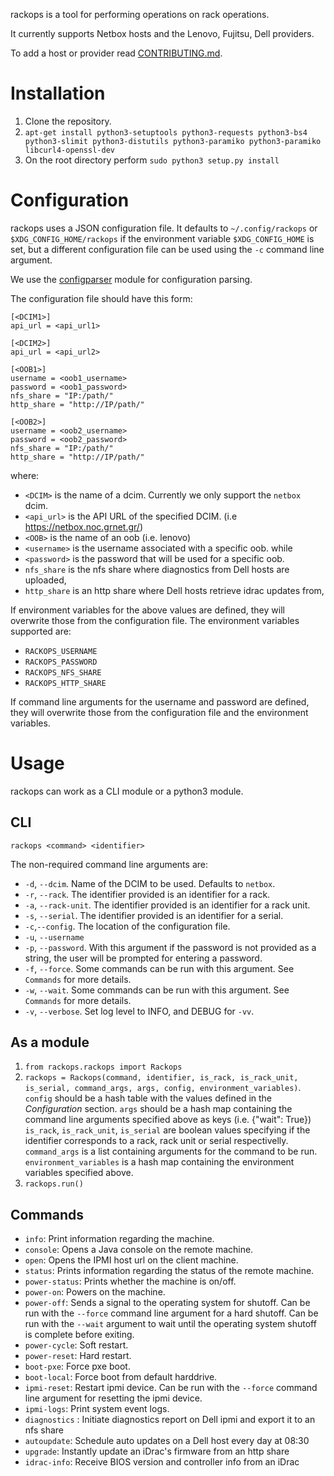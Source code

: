rackops is a tool for performing operations on rack operations.

It currently supports Netbox hosts and the Lenovo, Fujitsu, Dell providers.

To add a host or provider read [CONTRIBUTING.md](docs/CONTRIBUTING.md).

Installation
============

1. Clone the repository.
2. `apt-get install python3-setuptools python3-requests python3-bs4
   python3-slimit python3-distutils python3-paramiko python3-paramiko
   libcurl4-openssl-dev`
3. On the root directory perform `sudo python3 setup.py install`

Configuration
=============

rackops uses a JSON configuration file.
It defaults to `~/.config/rackops` or `$XDG_CONFIG_HOME/rackops` if
the environment variable `$XDG_CONFIG_HOME` is set,
but a different configuration file can be used
using the `-c` command line argument.

We use the [configparser](https://docs.python.org/3/library/configparser.html)
module for configuration parsing.

The configuration file should have this form:
```
[<DCIM1>]
api_url = <api_url1>

[<DCIM2>]
api_url = <api_url2>

[<OOB1>]
username = <oob1_username>
password = <oob1_password>
nfs_share = "IP:/path/"
http_share = "http://IP/path/"

[<OOB2>]
username = <oob2_username>
password = <oob2_password>
nfs_share = "IP:/path/"
http_share = "http://IP/path/"
```

where:
- `<DCIM>` is the name of a dcim. Currently we only support the `netbox` dcim.
- `<api_url>` is the API URL of the specified DCIM.
  (i.e https://netbox.noc.grnet.gr/)
- `<OOB>` is the name of an oob (i.e. lenovo)
- `<username>` is the username associated with a specific oob.
  while
- `<password>` is the password that will be used for a specific oob.
- `nfs_share` is the nfs share where diagnostics from Dell hosts are uploaded,
- `http_share` is an http share where Dell hosts retrieve idrac updates from,

If environment variables for the above values are defined, they will overwrite
those from the configuration file. The environment variables supported are:

- `RACKOPS_USERNAME`
- `RACKOPS_PASSWORD`
- `RACKOPS_NFS_SHARE`
- `RACKOPS_HTTP_SHARE`

If command line arguments for the username and password are defined, they will overwrite
those from the configuration file and the environment variables.

Usage
=====

rackops can work as a CLI module or a python3 module.


CLI
---

`rackops <command> <identifier>`

The non-required command line arguments are:

- `-d`, `--dcim`. Name of the DCIM to be used. Defaults to `netbox`.
- `-r`, `--rack`. The identifier provided is an identifier for a rack.
- `-a`, `--rack-unit`. The identifier provided is an identifier for a rack
  unit.
- `-s`, `--serial`. The identifier provided is an identifier for a serial.
- `-c`,`--config`. The location of the configuration file.
- `-u`, `--username`
- `-p`, `--password`. With this argument if the password is not provided as a string,
    the user will be prompted for entering a password.
- `-f`, `--force`. Some commands can be run with this argument. See `Commands`
  for more details.
- `-w`, `--wait`. Some commands can be run with this argument. See `Commands`
  for more details.
- `-v`, `--verbose`. Set log level to INFO, and DEBUG for `-vv`.


As a module
-----------

1. `from rackops.rackops import Rackops`
2. `rackops = Rackops(command, identifier, is_rack, is_rack_unit, is_serial,
   command_args, args, config, environment_variables)`. `config` should be a hash
   table with the values defined in the *Configuration* section.
   `args` should be a hash map containing the command line arguments specified
   above as keys (i.e. {"wait": True})
   `is_rack`, `is_rack_unit`, `is_serial` are boolean values specifying if the
   identifier corresponds to a rack, rack unit or serial respectivelly.
   `command_args` is a list containing arguments for the command to be run.
   `environment_variables` is a hash map containing the environment variables
   specified above.
3. `rackops.run()`

Commands
--------

- `info`: Print information regarding the machine.
- `console`: Opens a Java console on the remote machine.
- `open`: Opens the IPMI host url on the client machine.
- `status`: Prints information regarding the status of the remote machine.
- `power-status`: Prints whether the machine is on/off.
- `power-on`: Powers on the machine.
- `power-off`: Sends a signal to the operating system for shutoff.
    Can be run with the `--force` command line argument for a hard shutoff.
    Can be run with the `--wait` argument to wait until the operating system
    shutoff is complete before exiting.
- `power-cycle`: Soft restart.
- `power-reset`: Hard restart.
- `boot-pxe`: Force pxe boot.
- `boot-local`: Force boot from default harddrive.
- `ipmi-reset`: Restart ipmi device. Can be run with the `--force` command line
  argument for resetting the ipmi device.
- `ipmi-logs`: Print system event logs.
- `diagnostics` : Initiate diagnostics report on Dell ipmi and export it to an
    nfs share
- `autoupdate`: Schedule auto updates on a Dell host every day at 08:30
- `upgrade`: Instantly update an iDrac's firmware from an http share
- `idrac-info`: Receive BIOS version and controller info from an iDrac
